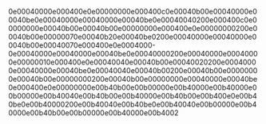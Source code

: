 0e00040000e000400e0e00000000e000400c0e00040b00e00040000e00040be0e00040000e00040000e00040be0e00040040200e000400c0e00000000e00040b00e00040b00e00000000e000400e0e00000000200e00040b00e00000070e00040b20e00040be0200e00040000e00040000e00040b00e00040070e000400e0e0004000-0e00040000e00040000e00040be0e00040000200e00040000e00040000e00000010e000400e0e00040040e00040b00e00040020200e00040000e00040000e00040be0e00040040e00040b00200e00040b00e00000000e00040b00e00000000200e00040b00e00000000e00040000e00040be0e000400e0e00000000e00b40b00e00b00000e00b40000e00b40000e00b00000e00b40040e00b40b00e00b40000e00b40b00e00b400e0e00b40be0e00b40000200e00b40040e00b40be0e00b40040e00b00000e00b40000e00b40b00e00b00000e00b40000e00b4002
